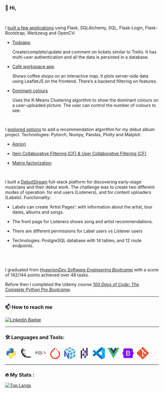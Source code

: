 ### 👋 Hi,

<br>

I [built a few applications](https://github.com/spas-mirchev/learning-projects) using Flask, SQLAlchemy, SQL, Flask-Login, Flask-Bootstrap, Werkzeug and OpenCV:

- [Todoapp](https://github.com/spas-mirchev/learning-projects/tree/main/UI/todoapp)

  Create/complete/update and comment on tickets similar to Trello. It has multi-user authentication and all the data is persisted in a database.

- [Cafe workspace app](https://github.com/spas-mirchev/learning-projects/tree/main/UI/cafe-workspace-app)

  Shows coffee shops on an interactive map. It plots server-side data using LeafletJS on the frontend. There’s a backend filtering on features.

- [Dominant colours](https://github.com/spas-mirchev/learning-projects/tree/main/UI/dominant-colors)

  Uses the K-Means Clustering algorithm to show the dominant colours on a user-uploaded picture. The user can control the number of colours to see.

<br>

I [explored options](https://github.com/spas-mirchev/learning-projects/tree/main/Data%20Science) to add a recommendation algorithm for my debut album project. Technologies: Pytorch, Numpy, Pandas, Plotty and Matplot:

- [Apriori](https://github.com/spas-mirchev/learning-projects/blob/main/Data%20Science/recommendation_models/apriori.ipynb)
- [Item Collaborative Filtering (CF) & User Collaborative Filtering (CF)](https://github.com/spas-mirchev/learning-projects/blob/main/Data%20Science/recommendation_models/collaborative_filtering.ipynb)

- [Matrix factorization](https://github.com/spas-mirchev/learning-projects/blob/main/Data%20Science/recommendation_models/item_to_item.ipynb)

<br>

I built a [DebutStream](https://github.com/spas-mirchev/debut-stream) full-stack platform for discovering early-stage musicians and their debut work. The challenge was to create two different modes of operation: for end users (Listeners), and for content uploaders (Labels). Functionality:

- Labels can create ‘Artist Pages’: with information about the artist, tour dates, albums and songs.

- The front page for Listeners shows song and artist recommendations.

- There are different permissions for Label users vs Listener users

- Technologies: PostgreSQL database with 14 tables, and 12 route endpoints.

<br>
<br>

I graduated from [_HyperionDev Software Engineering Bootcamp_](https://www.hyperiondev.com/portfolio/115122) with a score of 142/144 points achieved over 48 tasks.

Before then I completed the Udemy course [_100 Days of Code: The Complete Python Pro Bootcamp_](https://www.udemy.com/course/100-days-of-code/).

---

### :mailbox: How to reach me

[![Linkedin Badge](https://img.shields.io/badge/-spas-blue?style=flat&logo=Linkedin&logoColor=white)](https://www.linkedin.com/in/spas-mirchev)

---

### :hammer_and_wrench: Languages and Tools:

<div>
  <img src="https://raw.githubusercontent.com/devicons/devicon/1119b9f84c0290e0f0b38982099a2bd027a48bf1/icons/python/python-original.svg" title="Python" alt="Python" width="40" height="40"/>&nbsp;
  <img src="https://raw.githubusercontent.com/devicons/devicon/1119b9f84c0290e0f0b38982099a2bd027a48bf1/icons/flask/flask-original.svg" title="Flask" alt="Flask" width="40" height="40"/>&nbsp;
  <img src="https://raw.githubusercontent.com/devicons/devicon/1119b9f84c0290e0f0b38982099a2bd027a48bf1/icons/sqlalchemy/sqlalchemy-original.svg" title="SQLAlchemy" alt="SQLAlchemy" width="40" height="40"/>&nbsp;
  <img src="https://raw.githubusercontent.com/devicons/devicon/1119b9f84c0290e0f0b38982099a2bd027a48bf1/icons/pytorch/pytorch-original.svg" title="PyTorch" alt="PyTorch" width="40" height="40"/>&nbsp;
  <img src="https://raw.githubusercontent.com/devicons/devicon/1119b9f84c0290e0f0b38982099a2bd027a48bf1/icons/numpy/numpy-original.svg" title="NumPy" alt="NumPy" width="40" height="40"/>&nbsp;
  <img src="https://raw.githubusercontent.com/devicons/devicon/1119b9f84c0290e0f0b38982099a2bd027a48bf1/icons/pandas/pandas-original.svg" title="Pandas" alt="Pandas" width="40" height="40"/>&nbsp;
  <img src="https://raw.githubusercontent.com/devicons/devicon/1119b9f84c0290e0f0b38982099a2bd027a48bf1/icons/vscode/vscode-original.svg" title="VSCode" alt="VSCode" width="40" height="40"/>&nbsp;
  <img src="https://raw.githubusercontent.com/devicons/devicon/1119b9f84c0290e0f0b38982099a2bd027a48bf1/icons/vuejs/vuejs-original.svg" title="VueJS" alt="VueJS" width="40" height="40"/>&nbsp;
  <img src="https://raw.githubusercontent.com/devicons/devicon/1119b9f84c0290e0f0b38982099a2bd027a48bf1/icons/bootstrap/bootstrap-original.svg"  title="Bootstrap" alt="Bootstrap" width="40" height="40"/>&nbsp;
  <img src="https://raw.githubusercontent.com/devicons/devicon/1119b9f84c0290e0f0b38982099a2bd027a48bf1/icons/git/git-original.svg" title="Git" **alt="Git" width="40" height="40"/>
</div>

---

### :fire: My Stats :

[![Top Langs](https://github-readme-stats.vercel.app/api/top-langs/?username=spas-mirchev&layout=compact&theme=vision-friendly-dark&hide=C,c%2B%2B,Cython)](https://github.com/anuraghazra/github-readme-stats)

<!--
**spas-mirchev/spas-mirchev** is a ✨ _special_ ✨ repository because its `README.md` (this file) appears on your GitHub profile.

Here are some ideas to get you started:

- 🔭 I’m currently working on ...
- 🌱 I’m currently learning ...
- 👯 I’m looking to collaborate on ...
- 🤔 I’m looking for help with ...
- 💬 Ask me about ...
- 📫 How to reach me: ...
- 😄 Pronouns: ...
- ⚡ Fun fact: ...
-->
